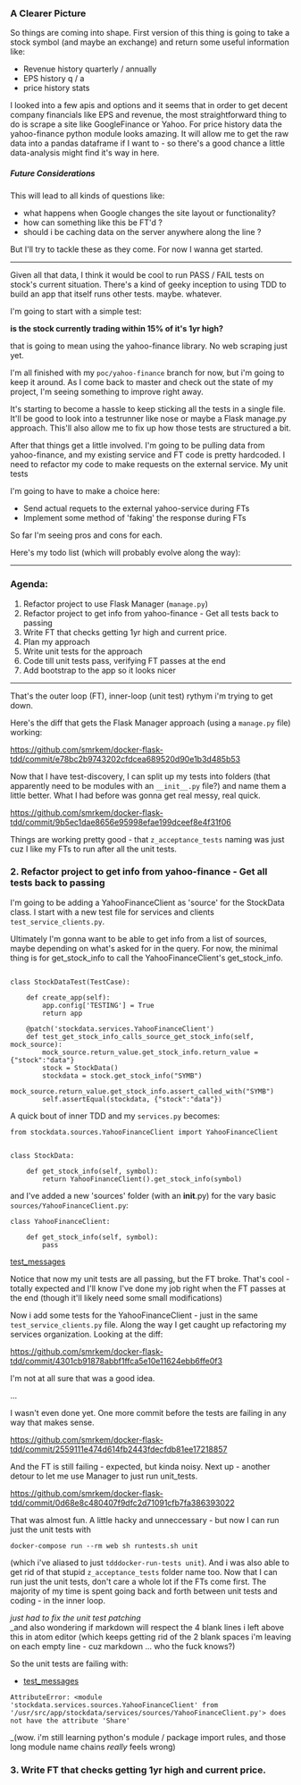### A Clearer Picture

So things are coming into shape. First version of this thing is going to take a stock symbol (and maybe an exchange)
and return some useful information like:
- Revenue history quarterly / annually
- EPS history q / a
- price history stats


I looked into a few apis and options and it seems that in order to get decent company financials like EPS and revenue,
the most straightforward thing to do is scrape a site like GoogleFinance or Yahoo. For price history data the yahoo-finance
python module looks amazing. It will allow me to get the raw data into a pandas dataframe if I want to -
so there's a good chance a little data-analysis might find it's way in here.


##### Future Considerations

This will lead to all kinds of questions like:

- what happens when Google changes the site layout or functionality?
- how can something like this be FT'd ?
- should i be caching data on the server anywhere along the line ?

But I'll try to tackle these as they come. For now I wanna get started.

***

Given all that data, I think it would be cool to run PASS / FAIL tests on stock's current situation.
There's a kind of geeky inception to using TDD to build an app that itself runs other tests. maybe. whatever.

I'm going to start with a simple test:

**is the stock currently trading within 15% of it's 1yr high?**

that is going to mean using the yahoo-finance library. No web scraping just yet.


I'm all finished with my `poc/yahoo-finance` branch for now, but i'm going to keep it around. As I come back
to master and check out the state of my project, I'm seeing something to improve right away.

It's starting to become a hassle to keep sticking all the tests in a single file. It'll be good to look into a testrunner
like nose or maybe a Flask manage.py approach. This'll also allow me to fix up how those tests are structured a bit.



After that things get a little involved. I'm going to be pulling data from yahoo-finance, and my existing service and FT
code is pretty hardcoded. I need to refactor my code to make requests on the external service. My unit tests


I'm going to have to make a choice here:
- Send actual requets to the external yahoo-service during FTs
- Implement some method of 'faking' the response during FTs

So far I'm seeing pros and cons for each.




Here's my todo list (which will probably evolve along the way):

***
### Agenda:
1. Refactor project to use Flask Manager (`manage.py`)
2. Refactor project to get info from yahoo-finance - Get all tests back to passing
3. Write FT that checks getting 1yr high and current price.
2. Plan my approach
3. Write unit tests for the approach
4. Code till unit tests pass, verifying FT passes at the end
5. Add bootstrap to the app so it looks nicer
***

That's the outer loop (FT), inner-loop (unit test) rythym i'm trying to get down.



Here's the diff that gets the Flask Manager approach (using a `manage.py` file) working:

https://github.com/smrkem/docker-flask-tdd/commit/e78bc2b9743202cfdcea689520d90e1b3d485b53


Now that I have test-discovery, I can split up my tests into folders (that apparently need to be modules with an `__init__.py` file?)
and name them a little better. What I had before was gonna get real messy, real quick.

https://github.com/smrkem/docker-flask-tdd/commit/9b5ec1dae8656e95998efae199dceef8e4f31f06


Things are working pretty good - that `z_acceptance_tests` naming was just cuz I like my FTs to run after all the unit tests.


### 2. Refactor project to get info from yahoo-finance - Get all tests back to passing

I'm going to be adding a YahooFinanceClient as 'source' for the StockData class. I start with a new test file for
services and clients `test_service_clients.py`.  


Ultimately I'm gonna want to be able to get info from a list of sources, maybe depending on what's asked for in the query. For now, the minimal thing is for get_stock_info to call the YahooFinanceClient's get_stock_info.

```

class StockDataTest(TestCase):

    def create_app(self):
        app.config['TESTING'] = True
        return app

    @patch('stockdata.services.YahooFinanceClient')
    def test_get_stock_info_calls_source_get_stock_info(self, mock_source):
        mock_source.return_value.get_stock_info.return_value = {"stock":"data"}
        stock = StockData()
        stockdata = stock.get_stock_info("SYMB")
        mock_source.return_value.get_stock_info.assert_called_with("SYMB")
        self.assertEqual(stockdata, {"stock":"data"})

```  

A quick bout of inner TDD and my `services.py` becomes:  
```
from stockdata.sources.YahooFinanceClient import YahooFinanceClient


class StockData:

    def get_stock_info(self, symbol):
        return YahooFinanceClient().get_stock_info(symbol)
```
and I've added a new 'sources' folder (with an __init__.py) for the vary basic `sources/YahooFinanceClient.py`:
```
class YahooFinanceClient:

    def get_stock_info(self, symbol):
        pass
```



[test_messages](../test_messages/message_05.txt)


Notice that now my unit tests are all passing, but the FT broke. That's cool - totally expected and I'll know I've done my job right when the FT passes at the end (though it'll likely need some small modifications)  

Now i add some tests for the YahooFinanceClient - just in the same `test_service_clients.py` file. Along the way I get caught up refactoring my services organization. Looking at the diff:  

https://github.com/smrkem/docker-flask-tdd/commit/4301cb91878abbf1ffca5e10e11624ebb6ffe0f3

I'm not at all sure that was a good idea.

...  

I wasn't even done yet. One more commit before the tests are failing in any way that makes sense.  

https://github.com/smrkem/docker-flask-tdd/commit/2559111e474d614fb2443fdecfdb81ee17218857


And the FT is still failing - expected, but kinda noisy. Next up - another detour to let me use Manager to just run unit_tests.  

https://github.com/smrkem/docker-flask-tdd/commit/0d68e8c480407f9dfc2d71091cfb7fa386393022

That was almost fun. A little hacky and unneccessary - but now I can run just the unit tests with
```
docker-compose run --rm web sh runtests.sh unit
```
(which i've aliased to just `tdddocker-run-tests unit`). And i was also able to get rid of that stupid `z_acceptance_tests` folder name too. Now that I can run just the unit tests, don't care a whole lot if the FTs come first. The majority of my time is spent going back and forth between unit tests and coding - in the inner loop.  




_just had to fix the unit test patching_  
_and also wondering if markdown will respect the 4 blank lines i left above this in atom editor (which keeps getting rid of the 2 blank spaces i'm leaving on each empty line - cuz markdown ... who the fuck knows?)



So the unit tests are failing with:  
- [test_messages](../test_messages/message_06.txt)  

```
AttributeError: <module 'stockdata.services.sources.YahooFinanceClient' from '/usr/src/app/stockdata/services/sources/YahooFinanceClient.py'> does not have the attribute 'Share'
```
_(wow. i'm still learning python's module / package import rules, and those long module name chains *really* feels wrong)



### 3. Write FT that checks getting 1yr high and current price.
